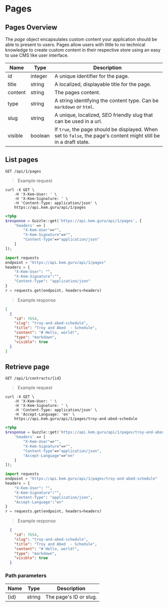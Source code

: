# Pages

## Pages Overview

The *page* object encapsulates custom content your application should be able to present to users. Pages allow users with little to no technical knowledge to create custom content in their respective store using an easy to use CMS like user interface.

| Name     | Type    | Description                                                                                                      |
|----------|---------|------------------------------------------------------------------------------------------------------------------|
| id       | integer | A unique identifier for the page.									                                        |
| title    | string  | A localized, displayable title for the page.											                        |
| content  | string  | The pages content. |
| type     | string  | A string identifying the content type. Can be `markdown` or `html`. |
| slug     | string  | A unique, localized, SEO friendly slug that can be used in a url.                                                |
| visible  | boolean | If `true`, the page should be displayed. When set to `false`, the page's content might still be in a draft state. |


## List pages

`GET /api/1/pages`

> Example request

```shell
curl -X GET \
	-H 'X-Kem-User: ' \
	-H 'X-Kem-Signature: ' \
	-H 'Content-Type: application/json' \
	https://api.kem.guru/api/1/pages
```

```php
<?php
$response = Guzzle::get('https://api.kem.guru/api/1/pages', [
    'headers' => [
		"X-Kem-User"=>"",
		"X-Kem-Signature"=>"",
		"Content-Type"=>"application/json"
	]
]);
```

```python
import requests
endpoint = "https://api.kem.guru/api/1/pages"
headers = {
	"X-Kem-User": "",
	"X-Kem-Signature":"",
	"Content-Type": "application/json"
}
r = requests.get(endpoint, headers=headers)
```

> Example response

```json
[
  {
    "id": 7654,
    "slug": "troy-and-abed-schedule",
    "title": "Troy and Abed  - Schedule",
    "content": "# Hello, world!",
    "type": "markdown",
    "visible": true
  }
]
```

## Retrieve page

`GET /api/1/contracts/{id}`

> Example request

```shell
curl -X GET \
	-H 'X-Kem-User: ' \
	-H 'X-Kem-Signature: ' \
	-H 'Content-Type: application/json' \
	-H 'Accept-Language: 'en' \
	https://api.kem.guru/api/1/pages/troy-and-abed-schedule
```

```php
<?php
$response = Guzzle::get('https://api.kem.guru/api/1/pages/troy-and-abed-schedule', [
    'headers' => [
		"X-Kem-User"=>"",
		"X-Kem-Signature"=>"",
		"Content-Type"=>"application/json",
		"Accept-Language"=>"en"
	]
]);
```

```python
import requests
endpoint = "https://api.kem.guru/api/1/pages/troy-and-abed-schedule"
headers = {
	"X-Kem-User": "",
	"X-Kem-Signature":"",
	"Content-Type": "application/json",
	"Accept-Language":"en"
}
r = requests.get(endpoint, headers=headers)
```

> Example response

```json
  {
    "id": 7654,
    "slug": "troy-and-abed-schedule",
    "title": "Troy and Abed  - Schedule",
    "content": "# Hello, world!",
    "type": "markdown",
    "visible": true
  }
```

### Path parameters

| Name | Type              | Description                                                         |
|------|-------------------|---------------------------------------------------------------------|
| {id} | string			   | The page's ID or slug.                                              |
